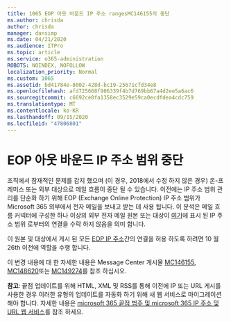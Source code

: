 ```yaml
---
title: 1065 EOP 아웃 바운드 IP 주소 rangesMC146155의 중단
ms.author: chrisda
author: chrisda
manager: dansimp
ms.date: 04/21/2020
ms.audience: ITPro
ms.topic: article
ms.service: o365-administration
ROBOTS: NOINDEX, NOFOLLOW
localization_priority: Normal
ms.custom: 1065
ms.assetid: bd41784e-8002-428d-bc19-25671cfd34e8
ms.openlocfilehash: afd725668f906339f4b7d769bb67a4d2ee5a6ac6
ms.sourcegitcommit: c6692ce0fa1358ec3529e59ca0ecdfdea4cdc759
ms.translationtype: MT
ms.contentlocale: ko-KR
ms.lasthandoff: 09/15/2020
ms.locfileid: "47806801"
---
```

# <a name="deprecation-of-eop-outbound-ip-address-ranges"></a>EOP 아웃 바운드 IP 주소 범위 중단

조직에서 잠재적인 문제를 감지 했으며 (이 경우, 2018에서 수정 하지 않은 경우) 온-프레미스 또는 외부 대상으로 메일 흐름이 중단 될 수 있습니다. 이전에는 IP 주소 범위 관리를 단순화 하기 위해 EOP (Exchange Online Protection) IP 주소 범위가 Microsoft 365 외부에서 전자 메일을 보내고 받는 데 사용 됩니다. 이 분석은 메일 흐름 커넥터에 구성한 하나 이상의 외부 전자 메일 원본 또는 대상이 [여기](https://docs.microsoft.com/office365/SecurityCompliance/eop/exchange-online-protection-ip-addresses)에 표시 된 IP 주소 범위 로부터의 연결을 수락 하지 않음을 의미 합니다.

이 원본 및 대상에서 게시 된 모든 [EOP IP 주소](https://docs.microsoft.com/office365/SecurityCompliance/eop/exchange-online-protection-ip-addresses)간의 연결을 허용 하도록 하려면 10 월 26th 이전에 역할을 수행 합니다.

이 변경 내용에 대 한 자세한 내용은 Message Center 게시물 [MC146155](https://portal.office.com/AdminPortal/home?switchtomodern=true#/MessageCenter?id=MC146155), [MC148620](https://portal.office.com/AdminPortal/home?switchtomodern=true#/MessageCenter?id=MC148620)또는 [MC149274](https://portal.office.com/AdminPortal/home?switchtomodern=true#/MessageCenter?id=MC149274)를 참조 하십시오.

**참고**: 끝점 업데이트를 위해 HTML, XML 및 RSS를 통해 이전에 IP 또는 URL 게시를 사용한 경우 이러한 유형의 업데이트를 자동화 하기 위해 새 웹 서비스로 마이그레이션해야 합니다. 자세한 내용은 [microsoft 365 끝점 범주 및 microsoft 365 IP 주소 및 URL 웹 서비스](https://techcommunity.microsoft.com/t5/Office-365-Blog/Announcing-Office-365-endpoint-categories-and-Office-365-IP/ba-p/177638)를 참조 하세요.
